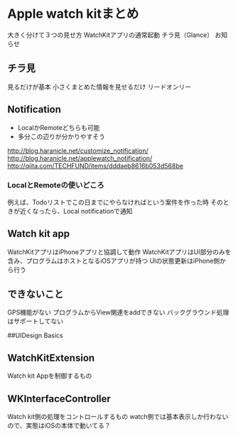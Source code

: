 # Apple watch kitまとめ

大きく分けて３つの見せ方
WatchKitアプリの通常起動
チラ見（Glance）
お知らせ

## チラ見
見るだけが基本
小さくまとめた情報を見せるだけ
リードオンリー

## Notification
* LocalかRemoteどちらも可能
* 多分この辺りが分かりやすそう

http://blog.haranicle.net/customize_notification/
http://blog.haranicle.net/applewatch_notification/
http://qiita.com/TECHFUND/items/dddaeb8616b053d568be

### LocalとRemoteの使いどころ
例えば、Todoリストでこの日までにやらなければという案件を作った時
そのときが近くなったら、Local notificationで通知

## Watch kit app
WatchKitアプリはiPhoneアプリと協調して動作
WatchKitアプリはUI部分のみを含み、プログラムはホストとなるiOSアプリが持つ
UIの状態更新はiPhone側から行う

## できないこと
GPS機能がない
プログラムからView関連をaddできない
バックグラウンド処理はサポートしてない

##UIDesign Basics

## WatchKitExtension
Watch kit Appを制御するもの

## WKInterfaceController
Watch kit側の処理をコントロールするもの
watch側では基本表示しか行わないので、実態はiOSの本体で動いてる？




